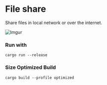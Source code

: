 # File share
Share files in local network or over the internet. 

![Imgur](https://i.imgur.com/TpNhsmU.png)

### Run with
```
cargo run --release
```

### Size Optimized Build
```
cargo build --profile optimized
```
